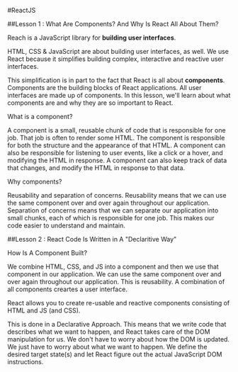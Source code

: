 #ReactJS  

##Lesson 1 : What Are Components? And Why Is React All About Them?

Reach is a JavaScript library for **building user interfaces**.

HTML, CSS & JavaScript are about building user interfaces, as well.  We use React because it simplifies building complex, interactive and reactive user interfaces.  

This simplification is in part to the fact that React is all about **components**.  Components are the building blocks of React applications.  All user interfaces are made up of components.  In this lesson, we'll learn about what components are and why they are so important to React.

What is a component?

A component is a small, reusable chunk of code that is responsible for one job.  That job is often to render some HTML.  The component is responsible for both the structure and the appearance of that HTML.  A component can also be responsible for listening to user events, like a click or a hover, and modifying the HTML in response.  A component can also keep track of data that changes, and modify the HTML in response to that data.

Why components?

Reusability and separation of concerns.  Reusability means that we can use the same component over and over again throughout our application.  Separation of concerns means that we can separate our application into small chunks, each of which is responsible for one job.  This makes our code easier to understand and maintain.

##Lesson 2 : React Code Is Written in A "Declaritive Way"

How Is A Component Built?

We combine HTML, CSS, and JS into a component and then we use that component in our application.  We can use the same component over and over again throughout our application.  This is reusability.  A combination of all components creartes a user interface.

React allows you to create re-usable and reactive components consisting of HTML and JS (and CSS).

This is done in a Declarative Approach.  This means that we write code that describes what we want to happen, and React takes care of the DOM manipulation for us.  We don't have to worry about how the DOM is updated.  We just have to worry about what we want to happen.  We define the desired target state(s) and let React figure out the actual JavaScript DOM instructions.

